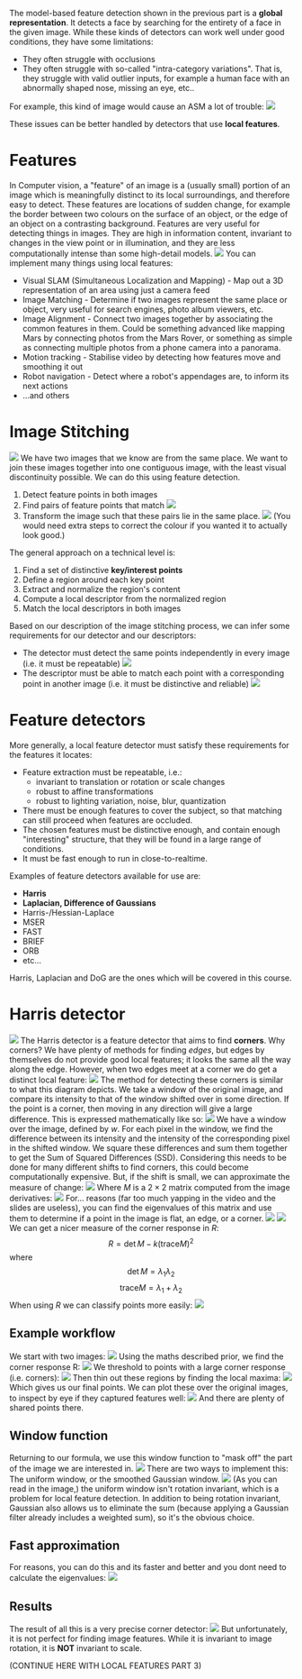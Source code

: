 The model-based feature detection shown in the previous part is a **global representation**. It detects a face by searching for the entirety of a face in the given image. While these kinds of detectors can work well under good conditions, they have some limitations:
- They often struggle with occlusions
- They often struggle with so-called "intra-category variations". That is, they struggle with valid outlier inputs, for example a human face with an abnormally shaped nose, missing an eye, etc..

For example, this kind of image would cause an ASM a lot of trouble:
![](Pasted%20image%2020240326130559.png)

These issues can be better handled by detectors that use **local features**.

# Features
In Computer vision, a "feature" of an image is a (usually small) portion of an image which is meaningfully distinct to its local surroundings, and therefore easy to detect. These features are locations of sudden change, for example the border between two colours on the surface of an object, or the edge of an object on a contrasting background.
Features are very useful for detecting things in images. They are high in information content, invariant to changes in the view point or in illumination, and they are less computationally intense than some high-detail models.
![](Pasted%20image%2020240326140705.png)
You can implement many things using local features:
- Visual SLAM (Simultaneous Localization and Mapping) - Map out a 3D representation of an area using just a camera feed
- Image Matching - Determine if two images represent the same place or object, very useful for search engines, photo album viewers, etc.
- Image Alignment - Connect two images together by associating the common features in them. Could be something advanced like mapping Mars by connecting photos from the Mars Rover, or something as simple as connecting multiple photos from a phone camera into a panorama.
- Motion tracking - Stabilise video by detecting how features move and smoothing it out
- Robot navigation - Detect where a robot's appendages are, to inform its next actions
- ...and others

# Image Stitching
![](Pasted%20image%2020240326141153.png)
We have two images that we know are from the same place. We want to join these images together into one contiguous image, with the least visual discontinuity possible. We can do this using feature detection.
1. Detect feature points in both images
2. Find pairs of feature points that match
![](Pasted%20image%2020240326141323.png)
3. Transform the image such that these pairs lie in the same place.
![](Pasted%20image%2020240326141355.png)
(You would need extra steps to correct the colour if you wanted it to actually look good.)

The general approach on a technical level is:
1. Find a set of distinctive **key/interest points**
2. Define a region around each key point
3. Extract and normalize the region's content
4. Compute a local descriptor from the normalized region
5. Match the local descriptors in both images

Based on our description of the image stitching process, we can infer some requirements for our detector and our descriptors:
- The detector must detect the same points independently in every image (i.e. it must be repeatable)
![](Pasted%20image%2020240326141753.png)
- The descriptor must be able to match each point with a corresponding point in another image (i.e. it must be distinctive and reliable)
![](Pasted%20image%2020240326141937.png)
# Feature detectors
More generally, a local feature detector must satisfy these requirements for the features it locates:
- Feature extraction must be repeatable, i.e.:
	- invariant to translation or rotation or scale changes
	- robust to affine transformations
	- robust to lighting variation, noise, blur, quantization
- There must be enough features to cover the subject, so that matching can still proceed when features are occluded.
- The chosen features must be distinctive enough, and contain enough "interesting" structure, that they will be found in a large range of conditions.
- It must be fast enough to run in close-to-realtime.

Examples of feature detectors available for use are:
- **Harris**
- **Laplacian, Difference of Gaussians**
- Harris-/Hessian-Laplace
- MSER
- FAST
- BRIEF
- ORB
- etc...

Harris, Laplacian and DoG are the ones which will be covered in this course.

# Harris detector
![](Pasted%20image%2020240326144628.png)
The Harris detector is a feature detector that aims to find **corners**.
Why corners? We have plenty of methods for finding *edges*, but edges by themselves do not provide good local features; it looks the same all the way along the edge. However, when two edges meet at a corner we do get a distinct local feature:
![](Pasted%20image%2020240326144452.png)
The method for detecting these corners is similar to what this diagram depicts. We take a window of the original image, and compare its intensity to that of the window shifted over in some direction. If the point is a corner, then moving in any direction will give a large difference. This is expressed mathematically like so:
![](Pasted%20image%2020240326150054.png)
We have a window over the image, defined by $w$. For each pixel in the window, we find the difference between its intensity and the intensity of the corresponding pixel in the shifted window. We square these differences and sum them together to get the Sum of Squared Differences (SSD). 
Considering this needs to be done for many different shifts to find corners, this could become computationally expensive. But, if the shift is small, we can approximate the measure of change:
![](Pasted%20image%2020240326151215.png)
Where $M$ is a $2\times2$ matrix computed from the image derivatives:
![](Pasted%20image%2020240326151248.png)
For... reasons (far too much yapping in the video and the slides are useless), you can find the eigenvalues of this matrix and use them to determine if a point in the image is flat, an edge, or a corner.
![](Pasted%20image%2020240326153418.png)
![](Pasted%20image%2020240326153436.png)
We can get a nicer measure of the corner response in $R$:
$$R=\det M - k(\text{trace}M)^2$$
where
$$\det M = \lambda_1\lambda_2$$
$$\text{trace}M=\lambda_1 + \lambda_2$$
When using $R$ we can classify points more easily:
![](Pasted%20image%2020240326154155.png)
## Example workflow
We start with two images:
![](Pasted%20image%2020240326164323.png)
Using the maths described prior, we find the corner response R:
![](Pasted%20image%2020240326164400.png)
We threshold to points with a large corner response (i.e. corners):
![](Pasted%20image%2020240326164634.png)
Then thin out these regions by finding the local maxima:
![](Pasted%20image%2020240326164831.png)
Which gives us our final points. We can plot these over the original images, to inspect by eye if they captured features well:
![](Pasted%20image%2020240326164933.png)
And there are plenty of shared points there.

## Window function
Returning to our formula, we use this window function to "mask off" the part of the image we are interested in.
![](Pasted%20image%2020240326165234.png)
There are two ways to implement this: The uniform window, or the smoothed Gaussian window.
![](Pasted%20image%2020240326165336.png)
(As you can read in the image,) the uniform window isn't rotation invariant, which is a problem for local feature detection. In addition to being rotation invariant, Gaussian also allows us to eliminate the sum (because applying a Gaussian filter already includes a weighted sum), so it's the obvious choice.

## Fast approximation
For reasons, you can do this and its faster and better and you dont need to calculate the eigenvalues:
![](Pasted%20image%2020240326171555.png)
## Results
The result of all this is a very precise corner detector:
![](Pasted%20image%2020240326172312.png)
But unfortunately, it is not perfect for finding image features. While it is invariant to image rotation, it is **NOT** invariant to scale.

(CONTINUE HERE WITH LOCAL FEATURES PART 3)